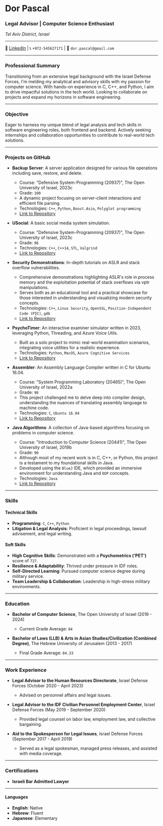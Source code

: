 # Dor Pascal

### Legal Advisor | Computer Science Enthusiast
_Tel Aviv District, Israel_

---

🔗 [LinkedIn](https://www.linkedin.com/in/dor-pascal) | 📞 `+972-545627171` | 📧 `dor.pascal@gmail.com`

---

### Professional Summary
Transitioning from an extensive legal background with the Israel Defense Forces, I'm melding my analytical and advisory skills with my passion for computer science. With hands-on experience in C, C++, and Python, I aim to drive impactful solutions in the tech world. Looking to collaborate on projects and expand my horizons in software engineering.

---

### Objective
Eager to harness my unique blend of legal analysis and tech skills in software engineering roles, both frontend and backend. Actively seeking internships and collaboration opportunities to contribute to real-world tech solutions.

---

### Projects on GitHub

- **Backup Server**: A server application designed for various file operations including save, restore, and delete.
  - Course: "Defensive System-Programming (20937)", The Open University of Israel, 2023c
  - Grade: `100`
  - A dynamic project focusing on server-client interactions and efficient file parsing.
  - Technologies: `C++`, `Python`, `Boost.Asio`, `Polyglot programming`
  - [Link to Repository](https://github.com/Dor-sketch/sec_mmn14)

- **USocial**: A basic social media system simulation.
  - Course: "Defensive System-Programming (20937)", The Open University of Israel, 2023c
  - Grade: `96`
  - Technologies: `C++`, `C++14`, `STL`, `Valgrind`
  - [Link to Repository](https://github.com/Dor-sketch/sec_mmn11)

- **Security Demonstrations**: In-depth tutorials on ASLR and stack overflow vulnerabilities.
  - Comprehensive demonstrations highlighting ASLR's role in process memory and the exploitation potential of stack overflows via vptr manipulations.
  - Serves both as an educational tool and a practical showcase for those interested in understanding and visualizing modern security concepts.
  - Technologies: `C++`, `Linux Security`, `OpenSSL`, `Position-Independent Code (PIC)`, `gdb`
  - [Link to Repository](https://github.com/Dor-sketch/ASLR-StackSecDemos)

- **PsychoTimer**: An interactive examiner simulator written in 2023, leveraging Python, Threading, and Azure Voice Utils.
  - Built as a solo project to mimic real-world examination scenarios, integrating voice utilities for a realistic experience.
  - Technologies: `Python`, `MacOS`, `Azure Cognitive Services`
  - [Link to Repository](https://github.com/Dor-sketch/PsychoTimer)

- **Assembler**: An Assembly Language Compiler written in C for Ubuntu 16.04.
  - Course: "System Programming Laboratory (20465)", The Open University of Israel, 2022a
  - Grade: `98`
  - This project challenged me to delve deep into compiler design, understanding the nuances of translating assembly language to machine code.
  - Technologies: `C`, `Ubuntu 16.04`
  - [Link to Repository](https://github.com/Dor-sketch/openu_course20465_project)

- **Java Algorithms**: A collection of Java-based algorithms focusing on problems in computer science.
  - Course: "Introduction to Computer Science (20441)", The Open University of Israel, 2019b
  - Grade: `90`
  - Although most of my recent work is in C, C++, or Python, this project is a testament to my foundational skills in Java.
  - Developed using the `BlueJ` IDE, which provided an immersive environment for understanding Java and `OOP` concepts.
  - Technologies: `Java`
  - [Link to Repository](https://github.com/Dor-sketch/IntroToCS_mmn14)

---

### Skills

#### Technical Skills
- **Programming**: `C`, `C++`, `Python`
- **Litigation & Legal Analysis**: Proficient in legal proceedings, lawsuit advisement, and legal writing.

#### Soft Skills
- **High Cognitive Skills**: Demonstrated with a **Psychometrics ('PET')** score of `727`.
- **Resilience & Adaptability**: Thrived under pressure in IDF roles.
- **Self-Directed Learning**: Pursued computer science degree during military service.
- **Team Leadership & Collaboration**: Leadership in high-stress military environments.

---

### Education

- **Bachelor of Computer Science**, The Open University of Israel (2019 - 2024)
  - Current Grade Average: `84`

- **Bachelor of Laws (LLB) & Arts in Asian Studies/Civilization (Combined Degree)**, The Hebrew University of Jerusalem (2013 - 2017)
  - Final Grade Average: `84.33`

---

### Work Experience

- **Legal Advisor to the Human Resources Directorate**, Israel Defense Forces (October 2020 - April 2023)
  - Advised on personnel affairs and legal issues.

- **Legal Advisor to the IDF Civilian Personnel Employment Center**, Israel Defense Forces (May 2019 - September 2020)
  - Provided legal counsel on labor law, employment law, and collective bargaining.

- **Aid to the Spokesperson for Legal Issues**, Israel Defense Forces (September 2017 - April 2019)
  - Served as a legal spokesman, managed press releases, and assisted with media coverage.

---

### Certifications

- **Israeli Bar Admitted Lawyer**

---

#### Languages
- **English**: Native
- **Hebrew**: Fluent
- **Japanese**: Elementary
